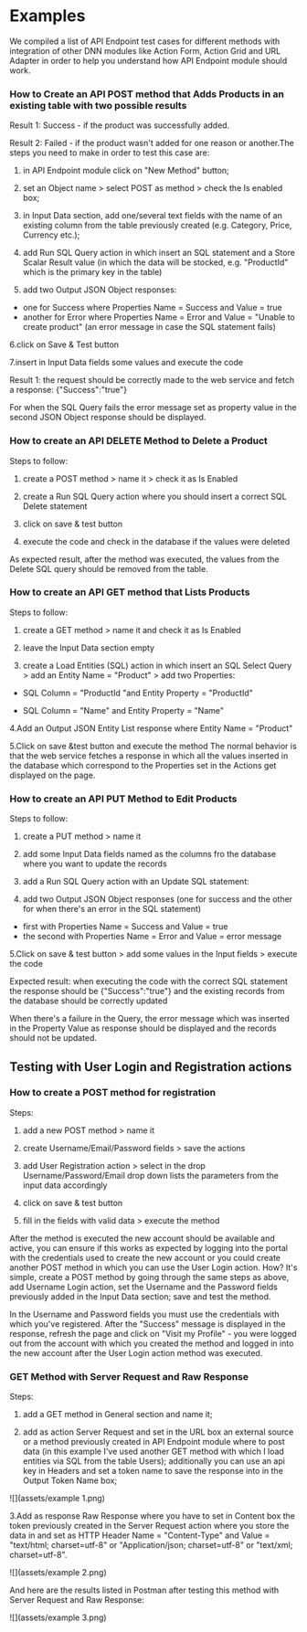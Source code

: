 # Examples

We compiled a list of API Endpoint test cases for different methods with integration of other DNN modules like Action Form, Action Grid and URL Adapter in order to help you understand how API Endpoint module should work.

### How to Create an API POST method that Adds Products in an existing table with two possible results

Result 1: Success - if the product was successfully added.

Result 2: Failed - if the product wasn't added for one reason or another.The steps you need to make in order to test this case are:

1. in API Endpoint module click on "New Method" button;

2. set an Object name > select POST as method > check the Is enabled box;

3. in Input Data section, add one/several text fields with the name of an existing column from the table previously created (e.g. Category, Price, Currency etc.);

4. add Run SQL Query action in which insert an SQL statement and a Store Scalar Result value (in which the data will be stocked, e.g. "ProductId" which is the primary key in the table)

5. add two Output JSON Object responses:
* one for Success where Properties Name = Success and Value = true
* another for Error where Properties Name = Error and Value = "Unable to create product" (an error message in case the SQL statement fails)

6.click on Save & Test button

7.insert in Input Data fields some values and execute the code

Result 1: the request should be correctly made to the web service and fetch a response: {"Success":"true"}

For when the SQL Query fails the error message set as property value in the second JSON Object response should be displayed.

### How to create an API DELETE Method to Delete a Product

Steps to follow:

1. create a POST method > name it > check it as Is Enabled

2. create a Run SQL Query action where you should insert a correct SQL Delete statement 

3. click on save & test button

4. execute the code and check in the database if the values were deleted

As expected result, after the method was executed, the values from the Delete SQL query should be removed from the table.

### How to create an API GET method that Lists Products

Steps to follow:

1. create a GET method > name it and check it as Is Enabled

2. leave the Input Data section empty

3. create a Load Entities (SQL) action in which insert an SQL Select Query > add an Entity Name = "Product" > add two Properties: 

* SQL Column = "ProductId "and Entity Property = "ProductId"

* SQL Column = "Name" and Entity Property = "Name"

4.Add an Output JSON Entity List response where Entity Name = "Product"

5.Click on save &test button and execute the method 
The normal behavior is that the web service fetches a response in which all the values inserted in the database which correspond to the Properties set in the Actions get displayed on the page.

### How to create an API PUT Method to Edit Products

Steps to follow:

1. create a PUT method > name it 

2. add some Input Data fields named as the columns fro the database where you want to update the records

3. add a Run SQL Query action with an Update SQL statement:

4. add two Output JSON Object responses (one for success and the other for when there's an error in the SQL statement)
* first with Properties Name = Success and Value = true
* the second with Properties Name = Error and Value = error message

5.Click on save & test button > add some values in the Input fields > execute the code

Expected result: when executing the code with the correct SQL statement the response should be {"Success":"true"} and the existing records from the database should be correctly updated

When there's a failure in the Query, the error message which was inserted in the Property Value as response should be displayed and the records should not be updated.

## Testing with User Login and Registration actions

### How to create a POST method for registration

Steps:

1. add a new POST method > name it

2. create Username/Email/Password fields > save the actions

3. add User Registration action > select in the drop Username/Password/Email drop down lists the parameters from the input data accordingly

4. click on save & test button

5. fill in the fields with valid data > execute the method

After the method is executed the new account should be available and active, you can ensure if this works as expected by logging into the portal with the credentials used to create the new account or you could create another POST method in which you can use the User Login action. How? It's simple, create a POST method by going through the same steps as above, add Username Login action, set the Username and the Password fields previously added in the Input Data section; save and test the method.

In the Username and Password fields you must use the credentials with which you've registered. After the "Success" message is displayed in the response, refresh the page and click on "Visit my Profile" - you were logged out from the account with which you created the method and logged in into the new account after the User Login action method was executed.

### GET Method with Server Request and Raw Response

Steps:

1. add a GET method in General section and name it;

2. add as action Server Request and set in the URL box an external source or a method previously created in API Endpoint module where to post data (in this example I've used another GET method with which I load entities via SQL from the table Users); additionally you can use an api key in Headers and set a token name to save the response into in the Output Token Name box;

![](assets/example 1.png)

3.Add as response Raw Response where you have to set in Content box the token previously created in the Server Request action where you store the data in and set as HTTP Header Name = "Content-Type" and Value = "text/html; charset=utf-8" or "Application/json; charset=utf-8" or "text/xml; charset=utf-8".

![](assets/example 2.png)

And here are the results listed in Postman after testing this method with Server Request and Raw Response:

![](assets/example 3.png)
